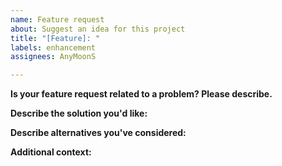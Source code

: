 ```yaml
---
name: Feature request
about: Suggest an idea for this project
title: "[Feature]: "
labels: enhancement
assignees: AnyMoonS

---
```


**Is your feature request related to a problem? Please describe.**

<!-- A clear and concise description of what the problem is.-->

**Describe the solution you'd like:**

<!-- A clear and concise description of what you want to happen. -->

**Describe alternatives you've considered:**

<!-- A clear and concise description of any alternative solutions or features you've considered. -->

**Additional context:**

<!-- Add any other context or screenshots about the feature request here. -->